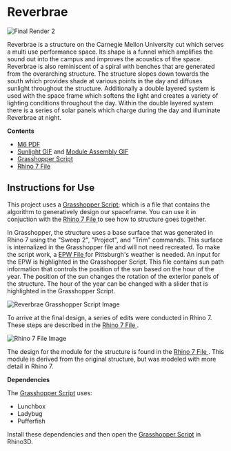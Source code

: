 # Reverbrae

![Final Render 2](https://user-images.githubusercontent.com/104153711/165654317-a3f9fdc4-5d81-4ef7-92ff-b2d9b60771a8.jpg)


   <p align="center"></p>

Reverbrae is a structure on the Carnegie Mellon University cut which serves a multi use performance space. Its shape is a funnel which amplifies the sound out into the campus and improves the acoustics of the space. Reverbrae is also reminiscent of a spiral with benches that are generated from the overarching structure. The structure slopes down towards the south which provides shade at various points in the day and diffuses sunlight throughout the structure. Additionally a double layered system is used with the space frame which softens the light and creates a variety of lighting conditions throughout the day. Within the double layered system there is a series of solar panels which charge during the day and illuminate Reverbrae at night. 

**Contents**

- <a href="https://drive.google.com/file/d/19P5c9awlYS7Qil1kt18GddW5fEIMRHzb/view?usp=sharing">M6 PDF</a>
- <a href="https://drive.google.com/file/d/1V1-ISXI7UBL-NjZOvCuPtkcihTg_CGj9/view?usp=sharing">Sunlight GIF</a> and <a href="https://drive.google.com/file/d/1GvlSnrJTQY0O2DFIGIWG4seEBtZRlmal/view?usp=sharing">Module Assembly GIF</a>
- <a href="https://drive.google.com/file/d/1IQOZvJTd32Hmql3mc7BvDlo_Pof-2uAt/view?usp=sharing">Grasshopper Script</a>
- <a href="https://drive.google.com/file/d/1g947DVzAWE23Nptva18PhQjSoFiyp_rT/view?usp=sharing">Rhino 7 File </a>

## Instructions for Use

This project uses a <a href="https://drive.google.com/file/d/1IQOZvJTd32Hmql3mc7BvDlo_Pof-2uAt/view?usp=sharing">Grasshopper Script</a>; which is a file that contains the algorithm to generatively design our spaceframe. You can use it in conjuction with the <a href="https://drive.google.com/file/d/1g947DVzAWE23Nptva18PhQjSoFiyp_rT/view?usp=sharing">Rhino 7 File </a> to see how to structure goes together. 

In Grasshopper, the structure uses a base surface that was generated in Rhino 7 using the "Sweep 2", "Project", and "Trim" commands. This surface is internalized in the Grasshopper file and will not need recreated. To make the script work, a <a href="https://drive.google.com/file/d/1PK4at0mnhMgRzYYU6OjgPazVxbAiFMui/view?usp=sharing">EPW File </a> for Pittsburgh's weather is needed. An input for the EPW is highlighted in the Grasshopper Script. This file contains sun path information that controls the position of the sun based on the hour of the year. The position of the sun changes the rotation of the exterior panels of the structure. The hour of the year can be changed with a slider that is highlighted in the Grasshopper Script. 

![Reverbrae Grasshopper Script Image](https://user-images.githubusercontent.com/104153711/165669413-4357d5b1-51b7-4ec6-a960-7ba6f82cbbc7.png)

To arrive at the final design, a series of edits were conducted in Rhino 7. These steps are described in the <a href="https://drive.google.com/file/d/1g947DVzAWE23Nptva18PhQjSoFiyp_rT/view?usp=sharing">Rhino 7 File </a>.

![Rhino 7 File Image](https://user-images.githubusercontent.com/104153711/165669637-e4e467e2-249a-46e1-b2c4-69bcdb4f929a.jpg)


The design for the module for the structure is found in the <a href="https://drive.google.com/file/d/1g947DVzAWE23Nptva18PhQjSoFiyp_rT/view?usp=sharing">Rhino 7 File </a>. This module is derived from the original structure, but was modeled with more detail in Rhino 7. 

**Dependencies**

The <a href="https://drive.google.com/file/d/1IQOZvJTd32Hmql3mc7BvDlo_Pof-2uAt/view?usp=sharing">Grasshopper Script</a> uses:
  - Lunchbox
  - Ladybug
  - Pufferfish

Install these dependencies and then open the <a href="https://drive.google.com/file/d/1IQOZvJTd32Hmql3mc7BvDlo_Pof-2uAt/view?usp=sharing">Grasshopper Script</a> in Rhino3D.

